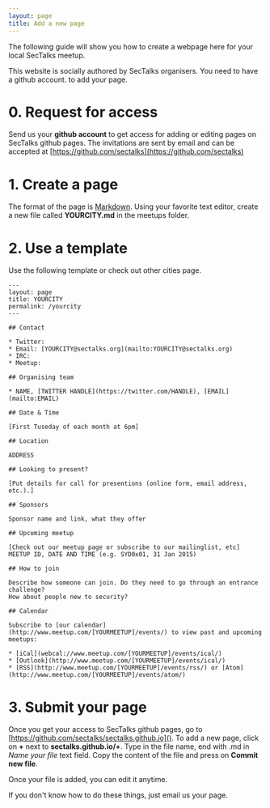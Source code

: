 ```yaml
---
layout: page
title: Add a new page
---
```


The following guide will show you how to create a webpage here for your local SecTalks meetup.

This website is socially authored by SecTalks organisers. You need to have a github account.
to add your page.

# 0. Request for access

Send us your **github account** to get access for adding or editing pages on SecTalks github pages.
The invitations are sent by email and can be accepted at [https://github.com/sectalks](https://github.com/sectalks)

# 1. Create a page

The format of the page is [Markdown](http://www.darkcoding.net/software/markdown-quick-reference/). 
Using your favorite text editor, create a new file called **YOURCITY.md** in
the meetups folder.

# 2. Use a template

Use the following template or check out other cities page.

    ---
    layout: page
    title: YOURCITY
    permalink: /yourcity
    ---

    ## Contact

    * Twitter:
    * Email: [YOURCITY@sectalks.org](mailto:YOURCITY@sectalks.org)
    * IRC:
    * Meetup:

    ## Organising team

    * NAME, [TWITTER HANDLE](https://twitter.com/HANDLE), [EMAIL](mailto:EMAIL)

    ## Date & Time

    [First Tuseday of each month at 6pm]

    ## Location

    ADDRESS

    ## Looking to present?

    [Put details for call for presentions (online form, email address, etc.).]

    ## Sponsors

    Sponsor name and link, what they offer

    ## Upcoming meetup

    [Check out our meetup page or subscribe to our mailinglist, etc]
    MEETUP ID, DATE AND TIME (e.g. SYD0x01, 31 Jan 2015)

    ## How to join

    Describe how someone can join. Do they need to go through an entrance challenge?
    How about people new to security?

    ## Calendar

    Subscribe to [our calendar](http://www.meetup.com/[YOURMEETUP]/events/) to view past and upcoming meetups:

    * [iCal](webcal://www.meetup.com/[YOURMEETUP]/events/ical/)
    * [Outlook](http://www.meetup.com/[YOURMEETUP]/events/ical/)
    * [RSS](http://www.meetup.com/[YOURMEETUP]/events/rss/) or [Atom](http://www.meetup.com/[YOURMEETUP]/events/atom/)

# 3. Submit your page

Once you get your access to SecTalks github pages, go to [https://github.com/sectalks/sectalks.github.io]().
To add a new page, click on **+** next to **sectalks.github.io/+**. 
Type in the file name, end with .md in *Name your file* text field.
Copy the content of the file and press on **Commit new file**.

Once your file is added, you can edit it anytime.

If you don't know how to do these things, just email us your page.
